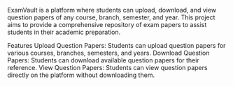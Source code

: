 ExamVault is a platform where students can upload, download, and view question papers of any course, branch, semester, and year. This project aims to provide a comprehensive repository of exam papers to assist students in their academic preparation.

Features
Upload Question Papers: Students can upload question papers for various courses, branches, semesters, and years.
Download Question Papers: Students can download available question papers for their reference.
View Question Papers: Students can view question papers directly on the platform without downloading them.

